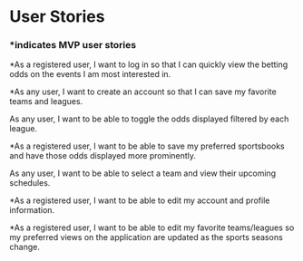 # User Stories

### *indicates MVP user stories 

*As a registered user, I want to log in so that I can quickly view the betting odds on the events I am most interested in.

*As any user, I want to create an account so that I can save my favorite teams and leagues.

As any user, I want to be able to toggle the odds displayed filtered by each league.

*As a registered user, I want to be able to save my preferred sportsbooks and have those odds displayed more prominently.

As any user, I want to be able to select a team and view their upcoming schedules.

*As a registered user, I want to be able to edit my account and profile information.

*As a registered user, I want to be able to edit my favorite teams/leagues so my preferred views on the application are updated as the sports seasons change.